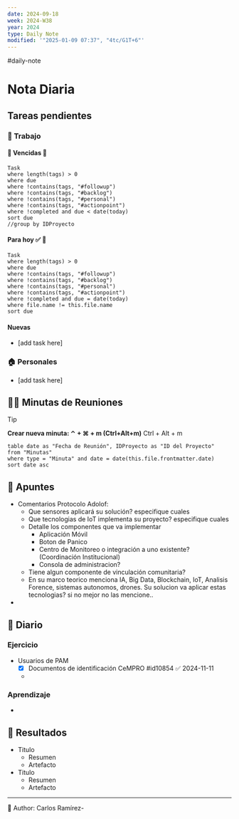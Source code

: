 ```yaml
---
date: 2024-09-18
week: 2024-W38
year: 2024
type: Daily Note
modified: '"2025-01-09 07:37", "4tc/G1T+6"'
---
```

#daily-note

 
# Nota Diaria


## Tareas pendientes
### 👷 Trabajo
#### 🚩 Vencidas 👀 
 ```dataview
Task
where length(tags) > 0
where due
where !contains(tags, "#followup")
where !contains(tags, "#backlog")
where !contains(tags, "#personal")
where !contains(tags, "#actionpoint")
where !completed and due < date(today)
sort due
//group by IDProyecto
 ```
#### Para hoy ✅ 💪
 ```dataview
Task
where length(tags) > 0
where due
where !contains(tags, "#followup")
where !contains(tags, "#backlog")
where !contains(tags, "#personal")
where !contains(tags, "#actionpoint")
where !completed and due = date(today)
where file.name != this.file.name
sort due
 ```
#### Nuevas
- [add task here]

### 🏠 Personales
- [add task here]

## 🧑‍💼 Minutas de Reuniones

 > [!TIP]
 > **Crear nueva minuta: ⌃ + ⌘ + m (Ctrl+Alt+m)**
 >  Ctrl + Alt + m

 ```dataview
table date as "Fecha de Reunión", IDProyecto as "ID del Proyecto"
from "Minutas"
where type = "Minuta" and date = date(this.file.frontmatter.date)
sort date asc
```

## 📓 Apuntes
- Comentarios Protocolo Adolof:
	- Que sensores aplicará su solución? especifique cuales
	- Que tecnologias de IoT implementa su proyecto? especifique cuales
	- Detalle  los componentes que va implementar
		- Aplicación Móvil
		- Boton de Panico
		- Centro de Monitoreo o integración a uno existente? (Coordinación Institucional)
		- Consola de administracion?
	- Tiene algun componente de vinculación comunitaria?
	- En su marco teorico menciona IA, Big Data, Blockchain, IoT, Analisis Forence, sistemas autonomos, drones. Su solucion va aplicar estas tecnologias? si no mejor no las mencione..
- 
## 📘 Diario

### Ejercicio
- Usuarios de PAM
	- [x] Documentos de identificación CeMPRO #id10854 ✅ 2024-11-11
	- 
### Aprendizaje
- 
## 🦄  Resultados
- Titulo
	- Resumen
	- Artefacto
- Titulo
	- Resumen
	- Artefacto


---
📝
Author: Carlos Ramírez-